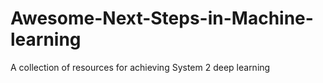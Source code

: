 # Awesome-Next-Steps-in-Machine-learning
A collection of resources for achieving System 2 deep learning
